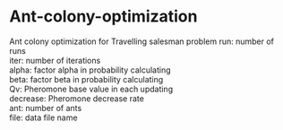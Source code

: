 # Ant-colony-optimization
Ant colony optimization for Travelling salesman problem
run: number of runs <br>
iter: number of iterations <br>
alpha: factor alpha in probability calculating <br>
beta: factor beta in probability calculating <br>
Qv:  Pheromone base value in each updating <br>
decrease: Pheromone decrease rate <br>
ant: number of ants <br>
file: data file name <br>
